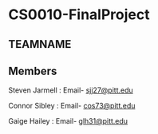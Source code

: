 # CS0010-FinalProject

## TEAMNAME

## Members

Steven Jarmell : Email- sjj27@pitt.edu

Connor Sibley : Email- cos73@pitt.edu

Gaige Hailey : Email- glh31@pitt.edu
#
#
#

